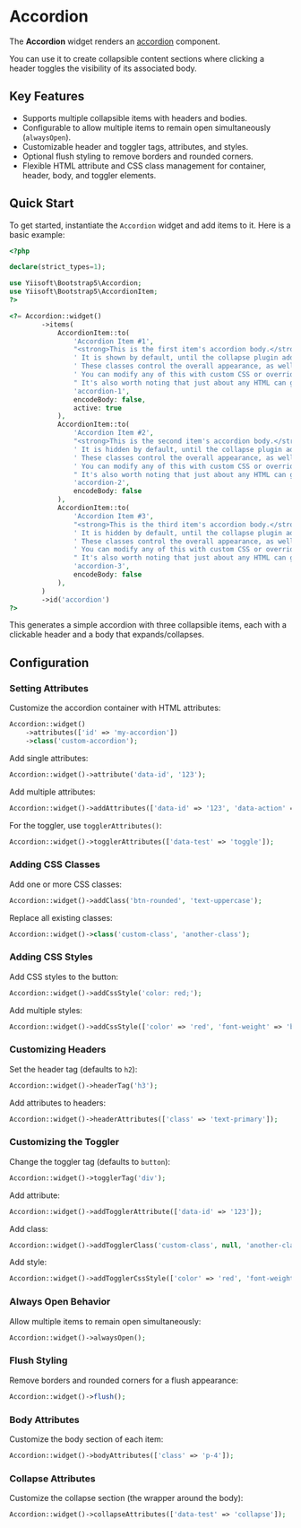 # Accordion

The **Accordion** widget renders an [accordion](https://getbootstrap.com/docs/5.3/components/accordion/#example) component. 

You can use it to create collapsible content sections where clicking a header toggles the visibility of its associated
body. 

## Key Features
- Supports multiple collapsible items with headers and bodies.
- Configurable to allow multiple items to remain open simultaneously (`alwaysOpen`).
- Customizable header and toggler tags, attributes, and styles.
- Optional flush styling to remove borders and rounded corners.
- Flexible HTML attribute and CSS class management for container, header, body, and toggler elements.

## Quick Start
To get started, instantiate the `Accordion` widget and add items to it. Here is a basic example:

```php
<?php

declare(strict_types=1);

use Yiisoft\Bootstrap5\Accordion;
use Yiisoft\Bootstrap5\AccordionItem;
?>

<?= Accordion::widget()
        ->items(
            AccordionItem::to(
                'Accordion Item #1',
                "<strong>This is the first item's accordion body.</strong>" .
                ' It is shown by default, until the collapse plugin adds the appropriate classes that we use to style each element. ' .
                ' These classes control the overall appearance, as well as the showing and hiding via CSS transitions. ' .
                ' You can modify any of this with custom CSS or overriding our default variables. ' .
                " It's also worth noting that just about any HTML can go within the <code>.accordion-body</code>, though the transition does limit overflow.",
                'accordion-1',
                encodeBody: false,
                active: true
            ),
            AccordionItem::to(
                'Accordion Item #2',
                "<strong>This is the second item's accordion body.</strong>" .
                ' It is hidden by default, until the collapse plugin adds the appropriate classes that we use to style each element. ' .
                ' These classes control the overall appearance, as well as the showing and hiding via CSS transitions. ' .
                ' You can modify any of this with custom CSS or overriding our default variables. ' .
                " It's also worth noting that just about any HTML can go within the <code>.accordion-body</code>, though the transition does limit overflow.",
                'accordion-2',
                encodeBody: false
            ),
            AccordionItem::to(
                'Accordion Item #3',
                "<strong>This is the third item's accordion body.</strong>" .
                ' It is hidden by default, until the collapse plugin adds the appropriate classes that we use to style each element. ' .
                ' These classes control the overall appearance, as well as the showing and hiding via CSS transitions. ' .
                ' You can modify any of this with custom CSS or overriding our default variables. ' .
                " It's also worth noting that just about any HTML can go within the <code>.accordion-body</code>, though the transition does limit overflow.",
                'accordion-3',
                encodeBody: false
            ),
        )
        ->id('accordion')
?>
```

This generates a simple accordion with three collapsible items, each with a clickable header and a body that
expands/collapses.

## Configuration

### Setting Attributes
Customize the accordion container with HTML attributes:

```php
Accordion::widget()
    ->attributes(['id' => 'my-accordion'])
    ->class('custom-accordion');
```

Add single attributes:

```php
Accordion::widget()->attribute('data-id', '123');
```

Add multiple attributes:

```php
Accordion::widget()->addAttributes(['data-id' => '123', 'data-action' => 'submit']);
```

For the toggler, use `togglerAttributes()`:

```php
Accordion::widget()->togglerAttributes(['data-test' => 'toggle']);
```

### Adding CSS Classes
Add one or more CSS classes:

```php
Accordion::widget()->addClass('btn-rounded', 'text-uppercase');
```

Replace all existing classes:

```php
Accordion::widget()->class('custom-class', 'another-class');
```

### Adding CSS Styles
Add CSS styles to the button:

```php
Accordion::widget()->addCssStyle('color: red;');
```

Add multiple styles:

```php
Accordion::widget()->addCssStyle(['color' => 'red', 'font-weight' => 'bold']);
```

### Customizing Headers
Set the header tag (defaults to `h2`):

```php
Accordion::widget()->headerTag('h3');
```

Add attributes to headers:

```php
Accordion::widget()->headerAttributes(['class' => 'text-primary']);
```

### Customizing the Toggler
Change the toggler tag (defaults to `button`):

```php
Accordion::widget()->togglerTag('div');
```

Add attribute:

```php
Accordion::widget()->addTogglerAttribute(['data-id' => '123']);
```

Add class:

```php
Accordion::widget()->addTogglerClass('custom-class', null, 'another-class', BackgroundColor::PRIMARY);
```

Add style:

```php
Accordion::widget()->addTogglerCssStyle(['color' => 'red', 'font-weight' => 'bold']);
```

### Always Open Behavior
Allow multiple items to remain open simultaneously:

```php
Accordion::widget()->alwaysOpen();
```

### Flush Styling
Remove borders and rounded corners for a flush appearance:

```php
Accordion::widget()->flush();
```

### Body Attributes
Customize the body section of each item:

```php
Accordion::widget()->bodyAttributes(['class' => 'p-4']);
```

### Collapse Attributes
Customize the collapse section (the wrapper around the body):

```php
Accordion::widget()->collapseAttributes(['data-test' => 'collapse']);
```
